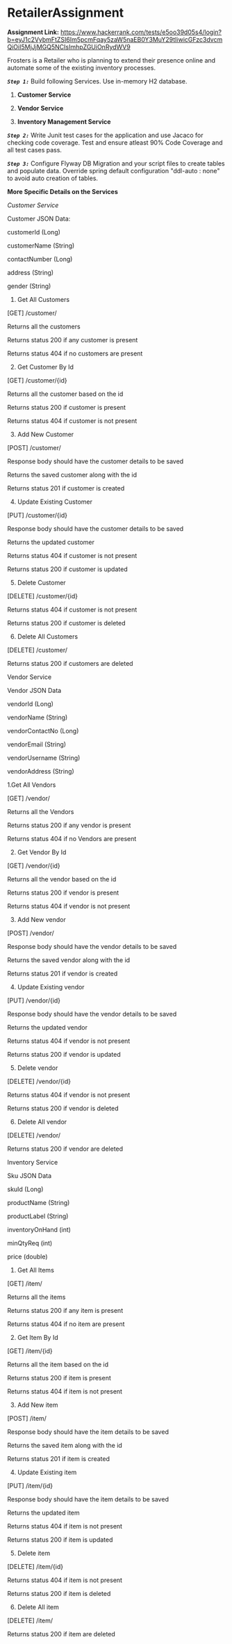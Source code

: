 # RetailerAssignment

**Assignment Link:** https://www.hackerrank.com/tests/e5oo39d05s4/login?b=eyJ1c2VybmFtZSI6Im5pcmFqay5zaW5naEB0Y3MuY29tIiwicGFzc3dvcmQiOiI5MjJjMGQ5NCIsImhpZGUiOnRydWV9

Frosters is a Retailer who is planning to extend their presence online and automate some of the existing inventory processes. 

**_`Step 1:`_** Build following Services. Use in-memory H2 database.

1. **Customer Service**

2. **Vendor Service**

3. **Inventory Management Service**

**_`Step 2:`_** Write Junit test cases for the application and use Jacaco for checking code coverage. Test and ensure atleast 90% Code Coverage and all test cases pass.

**_`Step 3:`_** Configure Flyway DB Migration and your script files to create tables and populate data. Override spring default configuration "ddl-auto : none" to avoid auto creation of tables. 

 

**More Specific Details on the Services**

_Customer Service_

Customer JSON Data:

customerId (Long)

customerName (String)

contactNumber (Long)

address (String)

gender (String)


1. Get All Customers

[GET] /customer/

 

Returns all the customers

Returns status 200 if any customer is present

Returns status 404 if no customers are present

 

2. Get Customer By Id

[GET] /customer/{id}

 

Returns all the customer based on the id

Returns status 200 if customer is present

Returns status 404 if customer is not present

 

3. Add New Customer

[POST] /customer/

 

Response body should have the customer details to be saved

Returns the saved customer along with the id

Returns status 201 if customer is created

 

4. Update Existing Customer

[PUT] /customer/{id}

 

Response body should have the customer details to be saved

Returns the updated customer

Returns status 404 if customer is not present

Returns status 200 if customer is updated

 

5. Delete Customer

[DELETE] /customer/{id}

 

Returns status 404 if customer is not present

Returns status 200 if customer is deleted

 

6. Delete All Customers

[DELETE] /customer/

 

Returns status 200 if customers are deleted

 

 

Vendor Service

 

Vendor JSON Data

 

vendorId (Long)

vendorName (String)

vendorContactNo (Long)

vendorEmail (String)

vendorUsername (String)

vendorAddress (String)

 

 1.Get All Vendors

[GET] /vendor/

 

Returns all the Vendors

Returns status 200 if any vendor is present

Returns status 404 if no Vendors are present

 

2. Get Vendor By Id

[GET] /vendor/{id}

 

Returns all the vendor based on the id

Returns status 200 if vendor is present

Returns status 404 if vendor is not present

 

3. Add New vendor

[POST] /vendor/

 

Response body should have the vendor details to be saved

Returns the saved vendor along with the id

Returns status 201 if vendor is created

 

4. Update Existing vendor

[PUT] /vendor/{id}

 

Response body should have the vendor details to be saved

Returns the updated vendor

Returns status 404 if vendor is not present

Returns status 200 if vendor is updated

 

5. Delete vendor

[DELETE] /vendor/{id}

 

Returns status 404 if vendor is not present

Returns status 200 if vendor is deleted

 

6. Delete All vendor

[DELETE] /vendor/

 

Returns status 200 if vendor are deleted

 

 

Inventory Service

 

Sku JSON Data

 

skuId (Long)

productName (String)

productLabel (String)

inventoryOnHand (int)

minQtyReq (int)

price (double)

 

1. Get All Items

[GET] /item/

 

Returns all the items

Returns status 200 if any item is present

Returns status 404 if no item are present

 

2. Get Item By Id

[GET] /item/{id}

 

Returns all the item based on the id

Returns status 200 if item is present

Returns status 404 if item is not present

 

3. Add New item

[POST] /item/

 

Response body should have the item details to be saved

Returns the saved item along with the id

Returns status 201 if item is created

 

4. Update Existing item

[PUT] /item/{id}

 

Response body should have the item details to be saved

Returns the updated item

Returns status 404 if item is not present

Returns status 200 if item is updated

 

5. Delete item

[DELETE] /item/{id}

 

Returns status 404 if item is not present

Returns status 200 if item is deleted

 

6. Delete All item

[DELETE] /item/

 

Returns status 200 if item are deleted

